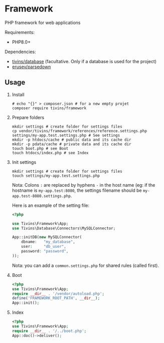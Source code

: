# Framework
PHP framework for web applications

Requirements:

* PHP8.0+

Dependencies:

* [tivins/database](https://github.com/tivins/database) (facultative. Only if a database is used for the project)
* [erusev/parsedown](https://github.com/erusev/parsedown)

## Usage

1. Install
   ```shell
   # echo "{}" > composer.json # for a new empty projet
   composer require tivins/framework
   ```

2. Prepare folders
   ```shell
   mkdir settings # create folder for settings files
   cp vendor/tivins/framework/references/reference.settings.php settings/my-app.test.settings.php # See settings
   mkdir -p htdocs/cache # public data and its cache dir
   mkdir -p pdata/cache # private data and its cache dir
   touch boot.php # see Boot
   touch htdocs/index.php # see Index
   ```

2. Init settings
   ```shell
   mkdir settings # create folder for settings files
   touch settings/my-app.test.settings.php
   ```
   Nota: Colons `:` are replaced by hyphens `-` in the host name (eg: if the hostname is `my-app.test:8080`, the settings filename should be `my-app.test-8080.settings.php`.

   Here is an example of the setting file:
   ```php
   <?php
   
   use Tivins\Framework\App;
   use Tivins\Database\Connectors\MySQLConnector;
   
   App::initDB(new MySQLConnector(
       dbname:   "my_database",
       user:     "db_user",
       password: "password",
   ));
   ```

   Nota: you can add a `common.settings.php` for shared rules (called first).

3. Boot
   ```php
   <?php
   use Tivins\Framework\App;
   require __dir__ . '/vendor/autoload.php';
   define('FRAMEWORK_ROOT_PATH', __dir__);
   App::init();
   ```

4. Index
   ```php
   <?php
   use Tivins\Framework\App;
   require __dir__ . '/../boot.php';
   App::doc()->deliver();
   ```
